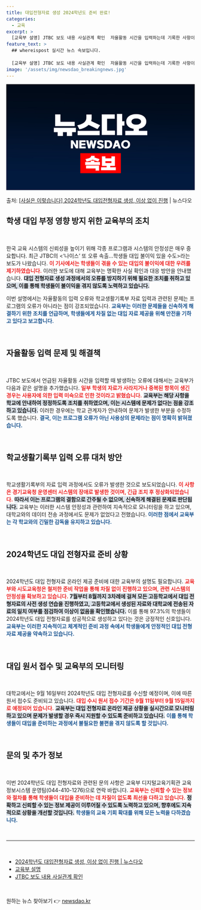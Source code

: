 ```yaml
---
title: 대입전형자료 생성 2024학년도 준비 완료!
categories:
  - 교육
excerpt: >
  [교육부 설명] JTBC 보도 내용 사실관계 확인  자율활동 시간을 입력하는데 기록한 사항이 하나 더 생기거…
feature_text: >
  ## whereispost 실시간 뉴스 속보입니다.

  [교육부 설명] JTBC 보도 내용 사실관계 확인  자율활동 시간을 입력하는데 기록한 사항이 하나 더 생기거…
image: '/assets/img/newsdao_breakingnews.jpg'
---
```


![뉴스다오 속보](/assets/img/newsdao_breakingnews.jpg)

<p>출처: <a href="https://newsdao.kr/1864" rel="dofollow">[사실은 이렇습니다] 2024학년도 대입전형자료 생성, 이상 없이 진행</a> | 뉴스다오</p>

<h2 data-ke-size="size26">학생 대입 부정 영향 방지 위한 교육부의 조치</h2>

<p data-ke-size="size16">&nbsp;</p>

한국 교육 시스템의 신뢰성을 높이기 위해 각종 프로그램과 시스템의 안정성은 매우 중요합니다. 최근 JTBC의 <‘나이스’ 또 오류 속출…학생들 대입 불이익 있을 수도>라는 보도가 나왔습니다. <b><span style="color: #ee2323;">이 기사에서는 학생들이 겪을 수 있는 대입의 불이익에 대한 우려를 제기하였습니다.</span></b> 이러한 보도에 대해 교육부는 명확한 사실 확인과 대응 방안을 안내했습니다. <b><span style="background-color: #21538527;">대입 전형자료 생성 과정에서의 오류를 방지하기 위해 필요한 조치를 취하고 있으며, 이를 통해 학생들이 불이익을 겪지 않도록 노력하고 있습니다.</span></b> 

이번 설명에서는 자율활동의 입력 오류와 학교생활기록부 자료 입력과 관련된 문제는 프로그램의 오류가 아니라는 점이 강조되었습니다. <b><span style="color: #1a5490;">교육부는 이러한 문제들을 신속하게 해결하기 위한 조치를 언급하며, 학생들에게 차질 없는 대입 자료 제공을 위해 만전을 기하고 있다고 보고합니다.</span></b>

<p data-ke-size="size16">&nbsp;</p>

<h2 data-ke-size="size26">자율활동 입력 문제 및 해결책</h2>

<p data-ke-size="size16">&nbsp;</p>

JTBC 보도에서 언급된 자율활동 시간을 입력할 때 발생하는 오류에 대해서는 교육부가 다음과 같은 설명을 추가했습니다. <b><span style="color: #ee2323;">일부 학생의 자료가 사라지거나 중복된 항목이 생긴 경우는 사용자에 의한 입력 미숙으로 인한 것이라고 밝혔습니다.</span></b> <b><span style="background-color: #21538527;">교육부는 해당 사항을 학교에 안내하여 정정하도록 조치를 취하였으며, 이는 시스템에 문제가 없다는 점을 강조하고 있습니다.</span></b> 이러한 경우에는 학교 관계자가 안내하여 문제가 발생한 부분을 수정하도록 했습니다. <b><span style="color: #1a5490;">결국, 이는 프로그램 오류가 아닌 사용상의 문제라는 점이 명확히 밝혀졌습니다.</span></b>

<p data-ke-size="size16">&nbsp;</p>

<h2 data-ke-size="size26">학교생활기록부 입력 오류 대처 방안</h2>

<p data-ke-size="size16">&nbsp;</p>

학교생활기록부의 자료 입력 과정에서도 오류가 발생한 것으로 보도되었습니다. <b><span style="color: #ee2323;">이 사항은 경기교육청 운영센터 시스템의 장애로 발생한 것이며, 긴급 조치 후 정상화되었습니다.</span></b> <b><span style="background-color: #21538527;">따라서 이는 프로그램의 결함으로 간주될 수 없으며, 신속하게 해결된 문제로 판단됩니다.</span></b> 교육부는 이러한 시스템 안정성과 관련하여 지속적으로 모니터링을 하고 있으며, 대학교와의 데이터 전송 과정에서도 문제가 없었다고 전했습니다. <b><span style="color: #1a5490;">이러한 점에서 교육부는 각 학교와의 긴밀한 감독을 유지하고 있습니다.</span></b>

<p data-ke-size="size16">&nbsp;</p>

<h2 data-ke-size="size26">2024학년도 대입 전형자료 준비 상황</h2>

<p data-ke-size="size16">&nbsp;</p>

2024학년도 대입 전형자료 온라인 제공 준비에 대한 교육부의 설명도 필요합니다. <b><span style="color: #ee2323;">교육부와 시도교육청은 철저한 준비 작업을 통해 차질 없이 진행하고 있으며, 관련 시스템의 안정성을 확보하고 있습니다.</span></b> <b><span style="background-color: #21538527;">7월부터 8월까지 3차례에 걸쳐 모든 고등학교에서 대입 전형자료의 사전 생성 연습을 진행하였고, 고등학교에서 생성된 자료와 대학교에 전송된 자료의 일치 여부를 점검하여 이상이 없음을 확인했습니다.</span></b> 이를 통해 97.3%의 학생들이 2024학년도 대입 전형자료를 성공적으로 생성하고 있다는 것은 긍정적인 신호입니다. <b><span style="color: #1a5490;">교육부는 이러한 지속적이고 체계적인 준비 과정 속에서 학생들에게 안정적인 대입 전형자료 제공을 약속하고 있습니다.</span></b>

<p data-ke-size="size16">&nbsp;</p>

<h2 data-ke-size="size26">대입 원서 접수 및 교육부의 모니터링</h2>

<p data-ke-size="size16">&nbsp;</p>

대학교에서는 9월 16일부터 2024학년도 대입 전형자료를 수신할 예정이며, 이에 따른 원서 접수도 준비되고 있습니다. <b><span style="color: #ee2323;">대입 수시 원서 접수 기간은 9월 11일부터 9월 15일까지로 예정되어 있습니다.</span></b> <b><span style="background-color: #21538527;">교육부는 대입 전형자료 온라인 제공 상황을 실시간으로 모니터링하고 있으며 문제가 발생할 경우 즉시 지원할 수 있도록 준비하고 있습니다.</span></b> <b><span style="color: #1a5490;">이를 통해 학생들이 대입을 준비하는 과정에서 불필요한 불편을 겪지 않도록 할 것입니다.</span></b>

<p data-ke-size="size16">&nbsp;</p>

<h2 data-ke-size="size26">문의 및 추가 정보</h2>

<p data-ke-size="size16">&nbsp;</p>

이번 2024학년도 대입 전형자료와 관련된 문의 사항은 교육부 디지털교육기획관 교육정보시스템 운영팀(044-410-1276)으로 연락 바랍니다. <b><span style="color: #ee2323;">교육부는 신뢰할 수 있는 정보와 절차를 통해 학생들이 대입을 준비하는 데 차질이 없도록 최선을 다하고 있습니다.</span></b> <b><span style="background-color: #21538527;">정확하고 신뢰할 수 있는 정보 제공이 이루어질 수 있도록 노력하고 있으며, 향후에도 지속적으로 상황을 개선할 것입니다.</span></b> <b><span style="color: #1a5490;">학생들의 교육 기회 확대를 위해 모든 노력을 다하겠습니다.</span></b>

<p data-ke-size="size16">&nbsp;</p>

<hr/>

<p data-ke-size="size16">&nbsp;</p>

<ul>
    <li><a href="https://newsdao.kr/1864">2024학년도 대입전형자료 생성, 이상 없이 진행 | 뉴스다오</a></li>
    <li><a href="https://newsdao.kr/1864">교육부 설명</a></li>
    <li><a href="https://newsdao.kr/1864">JTBC 보도 내용 사실관계 확인</a></li>
</ul>

<p data-ke-size="size16">&nbsp;</p> 

원하는 뉴스 찾아보기 👉 <a href="https://newsdao.kr" rel="dofollow">newsdao.kr</a>


